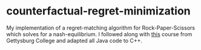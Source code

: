 # counterfactual-regret-minimization
My implementation of a regret-matching algorithm for Rock-Paper-Scissors which solves for a nash-equilibrium. I followed along with [this](http://modelai.gettysburg.edu/2013/cfr/) course from Gettysburg College and adapted all Java code to C++.
